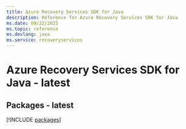 ```yaml
---
title: Azure Recovery Services SDK for Java
description: Reference for Azure Recovery Services SDK for Java
ms.date: 09/22/2025
ms.topic: reference
ms.devlang: java
ms.service: recoveryservices
---
```

# Azure Recovery Services SDK for Java - latest
## Packages - latest
[!INCLUDE [packages](recovery-services-index.md)]